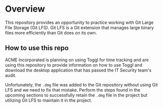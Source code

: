 # Overview

This repository provides an opportunity to practice working with Git Large File Storage (Git LFS). Git LFS is a Git extension that manages large binary files more efficiently than Git does on its own.

## How to use this repo

ACME Incorporated is planning on using Toggl for time tracking and are using this repository to provide information on how to use Toggl and download the desktop application that has passed the IT Security team's audit.

Unfortunately, the `.dmg` file was added to the Git repository without using Git LFS and we need to fix that mistake. Perform the steps found in the upcoming sections to successfully retain the `.dmg` file in the project but utilizing Git LFS to maintain it in the project.
